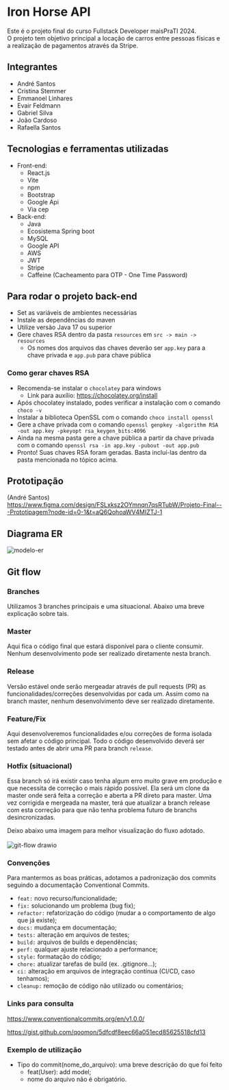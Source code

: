 # Iron Horse API

Este é o projeto final do curso Fullstack Developer maisPraTI 2024.<br/>
O projeto tem objetivo principal a locação de carros entre pessoas físicas e a realização de pagamentos através da Stripe.

## Integrantes
- André Santos
- Cristina Stemmer
- Emmanoel Linhares
- Evair Feldmann
- Gabriel Silva
- João Cardoso
- Rafaella Santos


## Tecnologias e ferramentas utilizadas
- Front-end:
    - React.js
    - Vite
    - npm
    - Bootstrap
    - Google Api
    - Via cep
- Back-end:
    - Java
    - Ecosistema Spring boot
    - MySQL
    - Google API
    - AWS
    - JWT
    - Stripe
    - Caffeine (Cacheamento para OTP - One Time Password)


## Para rodar o projeto back-end
- Set as variáveis de ambientes necessárias
- Instale as dependências do maven
- Utilize versão Java 17 ou superior
- Gere chaves RSA dentro da pasta `resources` em `src -> main -> resources`
  - Os nomes dos arquivos das chaves deverão ser `app.key` para a chave privada e `app.pub` para chave pública
 
 ### Como gerar chaves RSA
 - Recomenda-se instalar o `chocolatey` para windows
   - Link para auxílio: https://chocolatey.org/install
 - Após chocolatey instalado, podes verificar a instalação com o comando `choco -v`
 - Instalar a biblioteca OpenSSL com o comando `choco install openssl`
 - Gere a chave privada com o comando `openssl genpkey -algorithm RSA -out app.key -pkeyopt rsa_keygen_bits:4096`
 - Ainda na mesma pasta gere a chave pública a partir da chave privada com o comando `openssl rsa -in app.key -pubout -out app.pub`
 - Pronto! Suas chaves RSA foram geradas. Basta incluí-las dentro da pasta mencionada no tópico acima.

## Prototipação
(André Santos)
https://www.figma.com/design/FSLxksz2OYmnqn7qsRTubW/Projeto-Final---Prototipagem?node-id=0-1&t=aQ6QohoaWV4MIZTJ-1

## Diagrama ER
![modelo-er](https://github.com/user-attachments/assets/01f074b3-3a82-4947-9e64-f0dd85526959)


## Git flow
### Branches

Utilizamos 3 branches principais e uma situacional. Abaixo uma breve explicação sobre tais.

### Master

Aqui fica o código final que estará disponível para o cliente consumir. Nenhum desenvolvimento pode ser realizado diretamente nesta branch.

### Release

Versão estável onde serão mergeadar através de pull requests (PR) as funcionalidades/correções desenvolvidas por cada um. Assim como na branch master, nenhum desenvolvimento deve ser realizado diretamente.

### Feature/Fix

Aqui desenvolveremos funcionalidades e/ou correções de forma isolada sem afetar o código principal. Todo o código desenvolvido deverá ser testado antes de abrir uma PR para branch `release`.

### Hotfix (situacional)

Essa branch só irá existir caso tenha algum erro muito grave em produção e que necessita de correção o mais rápido possível. Ela será um clone da master onde será feita a correção e aberta a PR direto para master. Uma vez corrigida e mergeada na master, terá que atualizar a branch release com esta correção para que não tenha problema futuro de branchs desincronizadas.

Deixo abaixo uma imagem para melhor visualização do fluxo adotado. <br/><br/>
![git-flow drawio](https://github.com/user-attachments/assets/653efe80-edd7-4db5-b79a-5a0ed03499d4)


### Convenções

Para mantermos as boas práticas, adotamos a padronização dos commits seguindo a documentação Conventional Commits.

- `feat:` novo recurso/funcionalidade;
- `fix:` solucionando um problema (bug fix);
- `refactor:` refatorização do código (mudar a o comportamento de algo que já existe);
- `docs:` mudança em documentação;
- `tests:` alteração em arquivos de testes;
- `build:` arquivos de builds e dependências;
- `perf:` qualquer ajuste relacionado a performance;
- `style:` formatação do código;
- `chore:` atualizar tarefas de build (ex. .gitignore…);
- `ci:` alteração em arquivos de integração contínua (CI/CD, caso tenhamos);
- `cleanup:` remoção de código não utilizado ou comentários;

### Links para consulta

https://www.conventionalcommits.org/en/v1.0.0/

https://gist.github.com/qoomon/5dfcdf8eec66a051ecd85625518cfd13

### Exemplo de utilização

- Tipo do commit(nome_do_arquivo): uma breve descrição do que foi feito
    - feat(User): add model;
    - nome do arquivo não é obrigatório.
